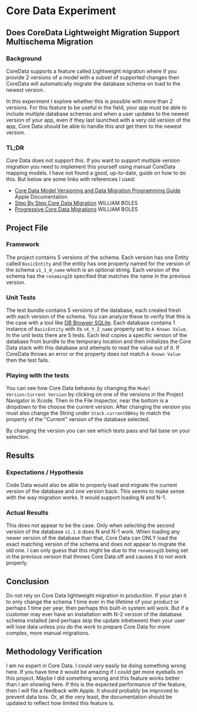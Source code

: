 # Core Data Experiment

## Does CoreData Lightweight Migration Support Multischema Migration

### Background

CoreData supports a feature called Lightweight migration where if you provide 2 versions
of a model with a subset of supported changes then CoreData will automatically migrate
the database schema on load to the newest version.

In this experiment I explore whether this is possible with more than 2 versions. For this feature
to be useful in the field, your app must be able to include multiple database schemas and
when a user updates to the newest version of your app, even if they last launched with a very
old version of the app, Core Data should be able to handle this and get them to the newest
version.

### TL;DR

Core Data does not support this. If you want to support multiple version migration you need
to implement this yourself using manual CoreData mapping models. I have not found a good,
up-to-date, guide on how to do this. But below are some links with references I used:

- [Core Data Model Versioning and Data Migration Programming Guide](https://developer.apple.com/library/archive/documentation/Cocoa/Conceptual/CoreDataVersioning/Articles/vmMappingOverview.html#//apple_ref/doc/uid/TP40004399-CH5-SW1) Apple Documentation
- [Step By Step Core Data Migration](https://williamboles.me/step-by-step-core-data-migration/) WILLIAM BOLES
- [Progressive Core Data Migrations](https://williamboles.me/progressive-core-data-migration/) WILLIAM BOLES

## Project File

### Framework

The project contains 5 versions of the schema. Each version has one Entity called `BasicEntity`
and the entity has one property named for the version of the schema `v1_1_0_name` which is
an optional string. Each version of the schema has the `renamingID` specified that matches
the name in the previous version.

### Unit Tests

The test bundle contains 5 versions of the database, each created fresh with each version of
the schema. You can analyze these to verify that this is the case with a tool like 
[DB Browser SQLite](https://sqlitebrowser.org). Each database contains 1 instance of `BasicEntity`
with its `vX_Y_Z_name` property set to `A Known Value`. In the unit tests there are 5 tests. 
Each test copies a specific version of the database from bundle to the temporary location and 
then initializes the Core Data stack with this database and attempts to read the value out of it. 
If CoreData throws an error or the property does not match `A Known Value` then the test fails.

### Playing with the tests

You can see how Core Data behaves by changing the `Model Version:Current Version`
by clicking on one of the versions in the Project Navigator in Xcode. Then in the File Inspector,
near the bottom is a dropdown to the choose the current version. After changing the version you
must also change the String under `Stack.currentDBKey` to match the property of the "Current"
version of the database selected.

By changing the version you can see which tests pass and fail base on your selection.

## Results

### Expectations / Hypothesis

Code Data would also be able to properly load and migrate the current version of the database
and one version back. This seems to make sense with the way migration works. It would support
loading N and N-1.

### Actual Results

This does not appear to be the case. Only when selecting the second version of the database
`v1.1.0` does N and N-1 work. When loading any newer version of the database than that, 
Core Data can ONLY load the exact matching version of the schema and does not appear to
migrate the old one. I can only guess that this might be due to the `renamingID` being set 
in the previous version that throws Core Data off and causes it to not work properly.

## Conclusion

Do not rely on Core Data lightweight migration in production. If your plan it to only change the
schema 1 time ever in the lifetime of your product or perhaps 1 time per year, then perhaps this
built-in system will work. But if a customer may ever have an installation with N-2 version of
the database schema installed (and perhaps skip the update inbetween) then your user will
lose data unless you do the work to prepare Core Data for more complex, more manual migrations.

## Methodology Verification

I am no expert in Core Data. I could very easily be doing something wrong here. If you have time
it would be amazing if I could get more eyeballs on this project. Maybe I did something wrong
and this feature works better than I am showing here. If this is the expected performance of
the feature, then I will file a feedback with Apple. It should probably be improved to prevent
data loss. Or, at the very least, the documentation should be updated to reflect how limited 
this feature is.
